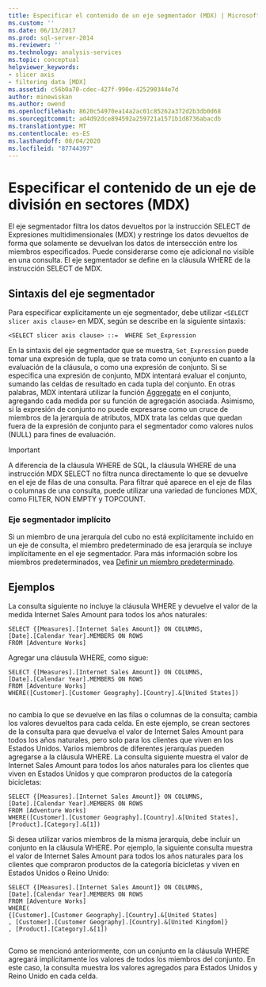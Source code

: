 ```yaml
---
title: Especificar el contenido de un eje segmentador (MDX) | Microsoft Docs
ms.custom: ''
ms.date: 06/13/2017
ms.prod: sql-server-2014
ms.reviewer: ''
ms.technology: analysis-services
ms.topic: conceptual
helpviewer_keywords:
- slicer axis
- filtering data [MDX]
ms.assetid: c56b0a70-cdec-427f-990e-425290344e7d
author: minewiskan
ms.author: owend
ms.openlocfilehash: 8620c54970ea14a2ac01c85262a372d2b3db0d68
ms.sourcegitcommit: ad4d92dce894592a259721a1571b1d8736abacdb
ms.translationtype: MT
ms.contentlocale: es-ES
ms.lasthandoff: 08/04/2020
ms.locfileid: "87744397"
---
```

# <a name="specifying-the-contents-of-a-slicer-axis-mdx"></a>Especificar el contenido de un eje de división en sectores (MDX)
  El eje segmentador filtra los datos devueltos por la instrucción SELECT de Expresiones multidimensionales (MDX) y restringe los datos devueltos de forma que solamente se devuelvan los datos de intersección entre los miembros especificados. Puede considerarse como eje adicional no visible en una consulta. El eje segmentador se define en la cláusula WHERE de la instrucción SELECT de MDX.  
  
## <a name="slicer-axis-syntax"></a>Sintaxis del eje segmentador  
 Para especificar explícitamente un eje segmentador, debe utilizar `<SELECT slicer axis clause>` en MDX, según se describe en la siguiente sintaxis:  
  
```  
<SELECT slicer axis clause> ::=  WHERE Set_Expression  
```  
  
 En la sintaxis del eje segmentador que se muestra, `Set_Expression` puede tomar una expresión de tupla, que se trata como un conjunto en cuanto a la evaluación de la cláusula, o como una expresión de conjunto. Si se especifica una expresión de conjunto, MDX intentará evaluar el conjunto, sumando las celdas de resultado en cada tupla del conjunto. En otras palabras, MDX intentará utilizar la función [Aggregate](/sql/mdx/aggregate-mdx) en el conjunto, agregando cada medida por su función de agregación asociada. Asimismo, si la expresión de conjunto no puede expresarse como un cruce de miembros de la jerarquía de atributos, MDX trata las celdas que quedan fuera de la expresión de conjunto para el segmentador como valores nulos (NULL) para fines de evaluación.  
  
> [!IMPORTANT]  
>  A diferencia de la cláusula WHERE de SQL, la cláusula WHERE de una instrucción MDX SELECT no filtra nunca directamente lo que se devuelve en el eje de filas de una consulta. Para filtrar qué aparece en el eje de filas o columnas de una consulta, puede utilizar una variedad de funciones MDX, como FILTER, NON EMPTY y TOPCOUNT.  
  
### <a name="implicit-slicer-axis"></a>Eje segmentador implícito  
 Si un miembro de una jerarquía del cubo no está explícitamente incluido en un eje de consulta, el miembro predeterminado de esa jerarquía se incluye implícitamente en el eje segmentador. Para más información sobre los miembros predeterminados, vea [Definir un miembro predeterminado](../attribute-properties-define-a-default-member.md).  
  
## <a name="examples"></a>Ejemplos  
 La consulta siguiente no incluye la cláusula WHERE y devuelve el valor de la medida Internet Sales Amount para todos los años naturales:  
  
```  
SELECT {[Measures].[Internet Sales Amount]} ON COLUMNS,  
[Date].[Calendar Year].MEMBERS ON ROWS  
FROM [Adventure Works]  
```  
  
 Agregar una cláusula WHERE, como sigue:  
  
```  
SELECT {[Measures].[Internet Sales Amount]} ON COLUMNS,  
[Date].[Calendar Year].MEMBERS ON ROWS  
FROM [Adventure Works]  
WHERE([Customer].[Customer Geography].[Country].&[United States])  
  
```  
  
 no cambia lo que se devuelve en las filas o columnas de la consulta; cambia los valores devueltos para cada celda. En este ejemplo, se crean sectores de la consulta para que devuelva el valor de Internet Sales Amount para todos los años naturales, pero solo para los clientes que viven en los Estados Unidos. Varios miembros de diferentes jerarquías pueden agregarse a la cláusula WHERE. La consulta siguiente muestra el valor de Internet Sales Amount para todos los años naturales para los clientes que viven en Estados Unidos y que compraron productos de la categoría bicicletas:  
  
```  
SELECT {[Measures].[Internet Sales Amount]} ON COLUMNS,  
[Date].[Calendar Year].MEMBERS ON ROWS  
FROM [Adventure Works]  
WHERE([Customer].[Customer Geography].[Country].&[United States], [Product].[Category].&[1])  
```  
  
 Si desea utilizar varios miembros de la misma jerarquía, debe incluir un conjunto en la cláusula WHERE. Por ejemplo, la siguiente consulta muestra el valor de Internet Sales Amount para todos los años naturales para los clientes que compraron productos de la categoría bicicletas y viven en Estados Unidos o Reino Unido:  
  
```  
SELECT {[Measures].[Internet Sales Amount]} ON COLUMNS,  
[Date].[Calendar Year].MEMBERS ON ROWS  
FROM [Adventure Works]  
WHERE(  
{[Customer].[Customer Geography].[Country].&[United States]  
, [Customer].[Customer Geography].[Country].&[United Kingdom]}  
, [Product].[Category].&[1])  
  
```  
  
 Como se mencionó anteriormente, con un conjunto en la cláusula WHERE agregará implícitamente los valores de todos los miembros del conjunto. En este caso, la consulta muestra los valores agregados para Estados Unidos y Reino Unido en cada celda.  
  
  
